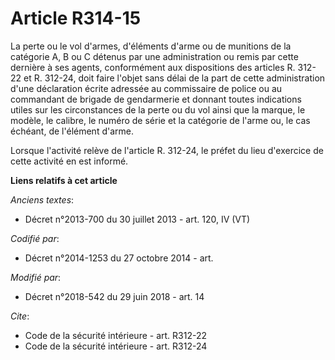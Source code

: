 # Article R314-15

La perte ou le vol d'armes, d'éléments d'arme ou de munitions de la catégorie A, B ou C détenus par une administration ou
remis par cette dernière à ses agents, conformément aux dispositions des articles R. 312-22 et R. 312-24, doit faire l'objet
sans délai de la part de cette administration d'une déclaration écrite adressée au commissaire de police ou au commandant de
brigade de gendarmerie et donnant toutes indications utiles sur les circonstances de la perte ou du vol ainsi que la marque,
le modèle, le calibre, le numéro de série et la catégorie de l'arme ou, le cas échéant, de l'élément d'arme.

Lorsque l'activité relève de l'article R. 312-24, le préfet du lieu d'exercice de cette activité en est informé.

**Liens relatifs à cet article**

_Anciens textes_:

  - Décret n°2013-700 du 30 juillet 2013 - art. 120, IV (VT)

_Codifié par_:

  - Décret n°2014-1253 du 27 octobre 2014 - art.

_Modifié par_:

  - Décret n°2018-542 du 29 juin 2018 - art. 14

_Cite_:

  - Code de la sécurité intérieure - art. R312-22
  - Code de la sécurité intérieure - art. R312-24
